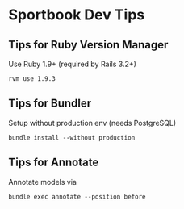 # Sportbook Dev Tips


## Tips for Ruby Version Manager

Use Ruby 1.9+ (required by Rails 3.2+)

    rvm use 1.9.3

## Tips for Bundler

Setup without production env (needs PostgreSQL)

    bundle install --without production

## Tips for Annotate

Annotate models via

    bundle exec annotate --position before
